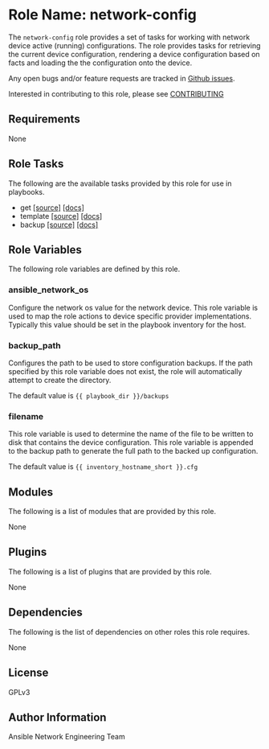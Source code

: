 # Role Name: network-config
The ```network-config``` role provides a set of tasks for working with network
device active (running) configurations.  The role provides tasks for retrieving
the current device configuration, rendering a device configuration based on
facts and loading the the configuration onto the device.  

Any open bugs and/or feature requests are tracked in [Github issues](../../issues).

Interested in contributing to this role, please see [CONTRIBUTING](CONTRIBUTING.md)

## Requirements
None

## Role Tasks
The following are the available tasks provided by this role for use in
playbooks.

* get [[source]](tasks/get.yaml) [[docs]](docs/get.md)
* template [[source]](tasks/template.yaml) [[docs]](docs/template.md)
* backup [[source]](tasks/backup.yaml) [[docs]](docs/backup.md)

## Role Variables
The following role variables are defined by this role.

### ansible_network_os
Configure the network os value for the network device.  This role variable is
used to map the role actions to device specific provider implementations.
Typically this value should be set in the playbook inventory for the host.  

### backup_path
Configures the path to be used to store configuration backups.  If the path
specified by this role variable does not exist, the role will automatically
attempt to create the directory.  

The default value is ```{{ playbook_dir }}/backups```

### filename
This role variable is used to determine the name of the file to be written to
disk that contains the device configuration.  This role variable is appended to
the backup path to generate the full path to the backed up configuration.

The default value is ```{{ inventory_hostname_short }}.cfg```

## Modules
The following is a list of modules that are provided by this role.

None

## Plugins
The following is a list of plugins that are provided by this role.

None

## Dependencies
The following is the list of dependencies on other roles this role requires.

None

## License
GPLv3

## Author Information
Ansible Network Engineering Team
